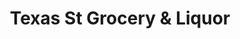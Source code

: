 ---
title: "Texas St Grocery & Liquor"
url: /natchitoches/texas-st-grocery-and-liquor/
shop: alcohol
---
